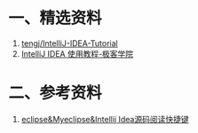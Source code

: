 # 一、精选资料
1. [tengj/IntelliJ-IDEA-Tutorial](https://github.com/tengj/IntelliJ-IDEA-Tutorial)
2. [IntelliJ IDEA 使用教程-极客学院](http://wiki.jikexueyuan.com/project/intellij-idea-tutorial/)


# 二、参考资料
1. [eclipse&Myeclipse&Intellij Idea源码阅读快捷键](https://blog.csdn.net/u013180299/article/details/52333992)

